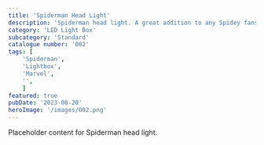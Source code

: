 ```yaml
---
title: 'Spiderman Head Light'
description: 'Spiderman head light. A great addition to any Spidey fans game room office or bedroom'
category: 'LED Light Box'
subcategory: 'Standard'
catalogue number: '002'
tags: [
    'Spiderman', 
    'Lightbox', 
    'Marvel', 
    '',
    ]
featured: true
pubDate: '2023-08-20'
heroImage: '/images/002.png'
---
```


Placeholder content for Spiderman head light.